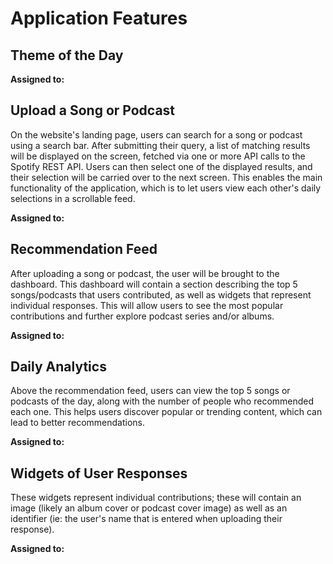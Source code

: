 # Application Features

## Theme of the Day

**Assigned to:**

## Upload a Song or Podcast
On the website's landing page, users can search for a song or podcast using a search bar. After submitting their query, a list of matching results will be displayed on the screen, fetched via one or more API calls to the Spotify REST API. Users can then select one of the displayed results, and their selection will be carried over to the next screen. This enables the main functionality of the application, which is to let users view each other's daily selections in a scrollable feed.

**Assigned to:**

## Recommendation Feed
After uploading a song or podcast, the user will be brought to the dashboard. This dashboard will contain a section describing the top 5 songs/podcasts that users contributed, as well as widgets that represent individual responses. This will allow users to see the most popular contributions and further explore podcast series and/or albums. 

**Assigned to:**

## Daily Analytics
Above the recommendation feed, users can view the top 5 songs or podcasts of the day, along with the number of people who recommended each one. This helps users discover popular or trending content, which can lead to better recommendations. 

**Assigned to:**

## Widgets of User Responses
These widgets represent individual contributions; these will contain an image (likely an album cover or podcast cover image) as well as an identifier (ie: the user's name that is entered when uploading their response). 

**Assigned to:**
